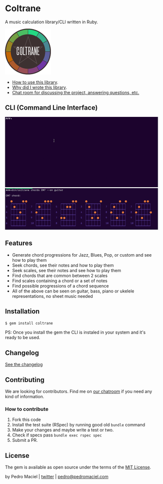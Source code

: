 # Coltrane

A music calculation library/CLI written in Ruby.

![Coltrane](img/coltrane-logo.png)

* [How to use this library](https://github.com/pedrozath/coltrane/wiki/Core-music-theory-library).
* [Why did I wrote this library](https://medium.com/@pedrozath/so-i-wrote-a-library-to-help-me-compose-music-ddb4ae7c8227).
* [Chat room for discussing the project, answering questions, etc.](https://gitter.im/coltrane-music/Lobby)

## CLI (Command Line Interface)

![Screenshot](img/using-coltrane.gif)
![Screenshot](img/guitar-chords.png)

## Features

* Generate chord progressions for Jazz, Blues, Pop, or custom and see how to play them
* Seek chords, see their notes and how to play them
* Seek scales, see their notes and see how to play them
* Find chords that are common between 2 scales
* Find scales containing a chord or a set of notes
* Find possible progressions of a chord sequence
* All of the above can be seen on guitar, bass, piano or ukelele representations, no sheet music needed

## Installation

```bash
$ gem install coltrane
```

PS: Once you install the gem the CLI is instaled in your system and it's ready to be used.

## Changelog

[See the changelog](CHANGELOG.md)

## Contributing

We are looking for contributors. Find me on [our chatroom](https://gitter.im/coltrane-music/Lobby) if you need any kind of information.

### How to contribute
1. Fork this code
2. Install the test suite (RSpec) by running good old `bundle` command
3. Make your changes and maybe write a test or two.
4. Check if specs pass `bundle exec rspec spec`
5. Submit a PR.

## License

The gem is available as open source under the terms of the [MIT License](http://opensource.org/licenses/MIT).

by Pedro Maciel | [twitter](http://twitter.com/pedrozath) | pedro@pedromaciel.com